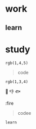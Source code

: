 # work

## learn


# study

`rgb(1,4,5)`

>code

```rgb(1,3,4)```

:eyes:
:-1:
:fish:

:fire

>codee

```learn```

